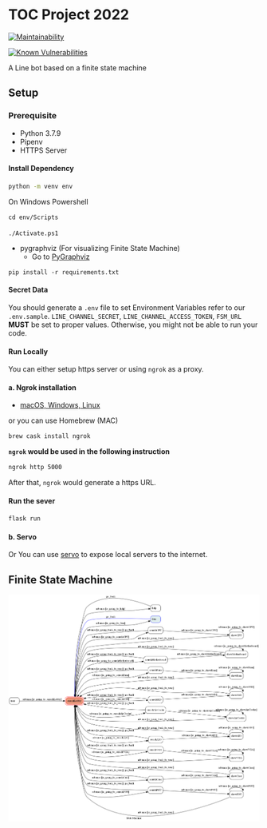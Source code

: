 # TOC Project 2022

[![Maintainability](https://api.codeclimate.com/v1/badges/dc7fa47fcd809b99d087/maintainability)](https://codeclimate.com/github/NCKU-CCS/TOC-Project-2020/maintainability)

[![Known Vulnerabilities](https://snyk.io/test/github/NCKU-CCS/TOC-Project-2020/badge.svg)](https://snyk.io/test/github/NCKU-CCS/TOC-Project-2020)

A Line bot based on a finite state machine

## Setup

### Prerequisite

* Python 3.7.9
* Pipenv
* HTTPS Server

#### Install Dependency

```sh
python -m venv env
```

On Windows Powershell

```
cd env/Scripts

./Activate.ps1
```

* pygraphviz (For visualizing Finite State Machine)
  * Go to [PyGraphviz](https://pygraphviz.github.io/documentation/stable/install.html)

```
pip install -r requirements.txt
```

#### Secret Data

You should generate a `.env` file to set Environment Variables refer to our `.env.sample`.
`LINE_CHANNEL_SECRET`,  `LINE_CHANNEL_ACCESS_TOKEN`, `FSM_URL` **MUST** be set to proper values.
Otherwise, you might not be able to run your code.

#### Run Locally

You can either setup https server or using `ngrok` as a proxy.

#### a. Ngrok installation

* [ macOS, Windows, Linux](https://ngrok.com/download)

or you can use Homebrew (MAC)

```sh
brew cask install ngrok
```

**`ngrok` would be used in the following instruction**

```sh
ngrok http 5000
```

After that, `ngrok` would generate a https URL.

#### Run the sever

```sh
flask run
```

#### b. Servo

Or You can use [servo](http://serveo.net/) to expose local servers to the internet.

## Finite State Machine

![fsm](./images/fsm.png)

